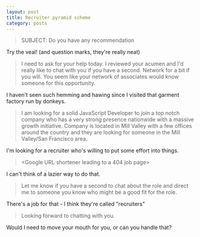 ```yaml
---
layout: post
title: Recruiter pyramid scheme
category: posts
---
```


> SUBJECT: Do you have any recommendation

Try the veal!  (and question marks, they're really neat)

>I need to ask for your help today. I reviewed your acumen and I'd really like to chat with you if you have a second. Network for a bit if you will. You seem like your network of associates would know someone for this opportunity.

I haven't seen such hemming and hawing since I visited that garment factory run by donkeys.

>I am looking for a solid JavaScript Developer to join a top notch company who has a very strong presence nationwide with a massive growth initiative. Company is located in Mill Valley with a few offices around the country and they are looking for someone in the Mill Valley/San Francisco area.

I'm looking for a recruiter who's willing to put some effort into things.

> <Google URL shortener leading to a 404 job page>

I can't think of a lazier way to do that.

>Let me know if you have a second to chat about the role and direct me to someone you know who might be a good fit for the role.

There's a job for that - I think they're called "recruiters"

>Looking forward to chatting with you.

Would I need to move your mouth for you, or can you handle that?
